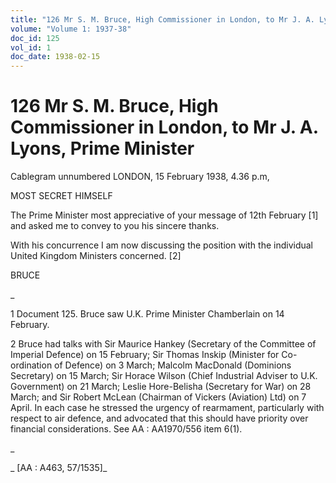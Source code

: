 ```yaml
---
title: "126 Mr S. M. Bruce, High Commissioner in London, to Mr J. A. Lyons, Prime Minister"
volume: "Volume 1: 1937-38"
doc_id: 125
vol_id: 1
doc_date: 1938-02-15
---
```


# 126 Mr S. M. Bruce, High Commissioner in London, to Mr J. A. Lyons, Prime Minister

Cablegram unnumbered LONDON, 15 February 1938, 4.36 p.m,

MOST SECRET HIMSELF

The Prime Minister most appreciative of your message of 12th February [1] and asked me to convey to you his sincere thanks.

With his concurrence I am now discussing the position with the individual United Kingdom Ministers concerned. [2]

BRUCE

_

1 Document 125. Bruce saw U.K. Prime Minister Chamberlain on 14 February.

2 Bruce had talks with Sir Maurice Hankey (Secretary of the Committee of Imperial Defence) on 15 February; Sir Thomas Inskip (Minister for Co-ordination of Defence) on 3 March; Malcolm MacDonald (Dominions Secretary) on 15 March; Sir Horace Wilson (Chief Industrial Adviser to U.K. Government) on 21 March; Leslie Hore-Belisha (Secretary for War) on 28 March; and Sir Robert McLean (Chairman of Vickers (Aviation) Ltd) on 7 April. In each case he stressed the urgency of rearmament, particularly with respect to air defence, and advocated that this should have priority over financial considerations. See AA : AA1970/556 item 6(1).

_

_ [AA : A463, 57/1535]_
